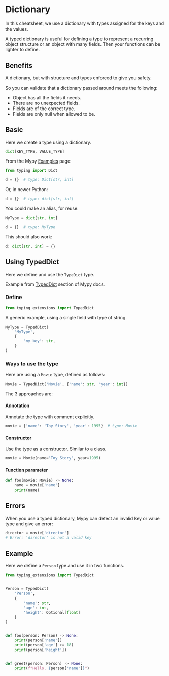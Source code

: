 # Dictionary

In this cheatsheet, we use a dictionary with types assigned for the keys and the values.

A typed dictionary is useful for defining a type to represent a recurring object structure or an object with many fields. Then your functions can be lighter to define.


## Benefits 

A dictionary, but with structure and types enforced to give you safety. 

So you can validate that a dictionary passed around meets the following:

- Object has all the fields it needs.
- There are no unexpected fields.
- Fields are of the correct type.
- Fields are only null when allowed to be.


## Basic

Here we create a type using a dictionary.

```python
dict[KEY_TYPE, VALUE_TYPE]
```

From the Mypy [Examples](http://mypy-lang.org/examples.html) page:

```python
from typing import Dict

d = {}  # type: Dict[str, int]
```

Or, in newer Python:

```python
d = {}  # type: dict[str, int]
```

You could make an alias, for reuse:

```python
MyType = dict[str, int]

d = {}  # type: MyType
```

This should also work:

```python
d: dict[str, int] = {}
```


## Using TypedDict

Here we define and use the `TypeDict` type. 

Example from [TypedDict](https://mypy.readthedocs.io/en/stable/more_types.html#typeddict) section of Mypy docs.

### Define

```python
from typing_extensions import TypedDict
```

A generic example, using a single field with type of string.

```python
MyType = TypedDict(
    'MyType', 
    {
        'my_key': str, 
    }
)
```


### Ways to use the type

Here are using a `Movie` type, defined as follows:

```python
Movie = TypedDict('Movie', {'name': str, 'year': int})
```

The 3 approaches are:

#### Annotation

Annotate the type with comment explicitly.

```python
movie = {'name': 'Toy Story', 'year': 1995}  # type: Movie
```

#### Constructor

Use the type as a constructor. Similar to a class.

```python
movie = Movie(name='Toy Story', year=1995)
```

#### Function parameter

```python
def foo(movie: Movie) -> None:
    name = movie['name']
    print(name)
```


## Errors

When you use a typed dictionary, Mypy can detect an invalid key or value type and give an error:

```python
director = movie['director']
# Error: 'director' is not a valid key
```


## Example

Here we define a `Person` type and use it in two functions.

```python
from typing_extensions import TypedDict


Person = TypedDict(
    'Person', 
    {
        'name': str, 
        'age': int, 
        'height': Optional[float]
    }
)


def foo(person: Person) -> None:
    print(person['name'])
    print(person['age'] >= 18)
    print(person['height'])


def greet(person: Person) -> None:
    print(f"Hello, {person['name']}")
```
